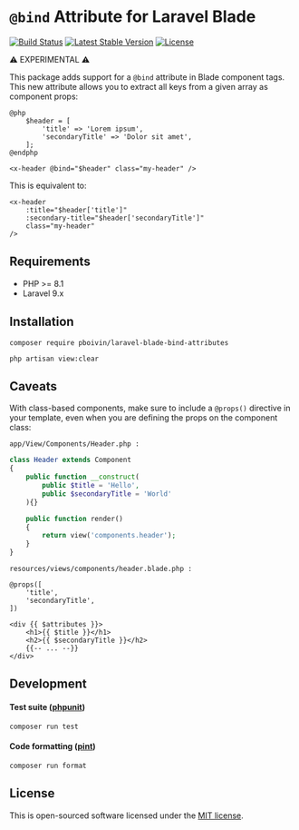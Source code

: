 # `@bind` Attribute for Laravel Blade

<p>
<a href="https://github.com/pboivin/laravel-blade-bind-attributes/actions"><img src="https://github.com/pboivin/laravel-blade-bind-attributes/workflows/tests/badge.svg" alt="Build Status"></a>
<a href="https://packagist.org/packages/pboivin/laravel-blade-bind-attributes"><img src="https://img.shields.io/packagist/v/pboivin/laravel-blade-bind-attributes" alt="Latest Stable Version"></a>
<a href="https://packagist.org/packages/pboivin/laravel-blade-bind-attributes"><img src="https://img.shields.io/packagist/l/pboivin/laravel-blade-bind-attributes" alt="License"></a>
</p>

⚠ EXPERIMENTAL ⚠

This package adds support for a `@bind` attribute in Blade component tags. This new attribute allows you to extract all keys from a given array as component props:

```blade
@php
    $header = [
        'title' => 'Lorem ipsum',
        'secondaryTitle' => 'Dolor sit amet',
    ];
@endphp

<x-header @bind="$header" class="my-header" />
```

This is equivalent to:

```blade
<x-header
    :title="$header['title']"
    :secondary-title="$header['secondaryTitle']"
    class="my-header"
/>
```

## Requirements

- PHP >= 8.1
- Laravel 9.x

## Installation

```
composer require pboivin/laravel-blade-bind-attributes

php artisan view:clear
```

## Caveats

With class-based components, make sure to include a `@props()` directive in your template, even when you are defining the props on the component class:

`app/View/Components/Header.php :`

```php
class Header extends Component
{
    public function __construct(
        public $title = 'Hello',
        public $secondaryTitle = 'World'
    ){}

    public function render()
    {
        return view('components.header');
    }
}
```

`resources/views/components/header.blade.php :`

```blade
@props([
    'title',
    'secondaryTitle',
])

<div {{ $attributes }}>
    <h1>{{ $title }}</h1>
    <h2>{{ $secondaryTitle }}</h2>
    {{-- ... --}}
</div>
```

## Development

#### Test suite ([phpunit](https://phpunit.de/))

```
composer run test
```

#### Code formatting ([pint](https://laravel.com/docs/9.x/pint))

```
composer run format
```

## License

This is open-sourced software licensed under the [MIT license](LICENSE.md).
